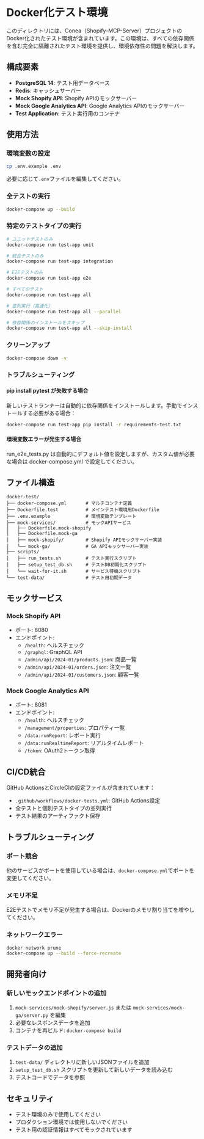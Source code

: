 # Docker化テスト環境

このディレクトリには、Conea（Shopify-MCP-Server）プロジェクトのDocker化されたテスト環境が含まれています。この環境は、すべての依存関係を含む完全に隔離されたテスト環境を提供し、環境依存性の問題を解決します。

## 構成要素

- **PostgreSQL 14**: テスト用データベース
- **Redis**: キャッシュサーバー
- **Mock Shopify API**: Shopify APIのモックサーバー
- **Mock Google Analytics API**: Google Analytics APIのモックサーバー
- **Test Application**: テスト実行用のコンテナ

## 使用方法

### 環境変数の設定

```bash
cp .env.example .env
```

必要に応じて`.env`ファイルを編集してください。

### 全テストの実行

```bash
docker-compose up --build
```

### 特定のテストタイプの実行

```bash
# ユニットテストのみ
docker-compose run test-app unit

# 統合テストのみ
docker-compose run test-app integration

# E2Eテストのみ
docker-compose run test-app e2e

# すべてのテスト
docker-compose run test-app all

# 並列実行（高速化）
docker-compose run test-app all --parallel

# 依存関係のインストールをスキップ
docker-compose run test-app all --skip-install
```

### クリーンアップ

```bash
docker-compose down -v
```

### トラブルシューティング

#### pip install pytest が失敗する場合

新しいテストランナーは自動的に依存関係をインストールします。手動でインストールする必要がある場合：

```bash
docker-compose run test-app pip install -r requirements-test.txt
```

#### 環境変数エラーが発生する場合

run_e2e_tests.py は自動的にデフォルト値を設定しますが、カスタム値が必要な場合は docker-compose.yml で設定してください。

## ファイル構造

```
docker-test/
├── docker-compose.yml       # マルチコンテナ定義
├── Dockerfile.test          # メインテスト環境用Dockerfile
├── .env.example             # 環境変数テンプレート
├── mock-services/           # モックAPIサービス
│   ├── Dockerfile.mock-shopify
│   ├── Dockerfile.mock-ga
│   ├── mock-shopify/        # Shopify APIモックサーバー実装
│   └── mock-ga/             # GA APIモックサーバー実装
├── scripts/
│   ├── run_tests.sh         # テスト実行スクリプト
│   ├── setup_test_db.sh     # テストDB初期化スクリプト
│   └── wait-for-it.sh       # サービス待機スクリプト
└── test-data/               # テスト用初期データ
```

## モックサービス

### Mock Shopify API

- ポート: 8080
- エンドポイント:
  - `/health`: ヘルスチェック
  - `/graphql`: GraphQL API
  - `/admin/api/2024-01/products.json`: 商品一覧
  - `/admin/api/2024-01/orders.json`: 注文一覧
  - `/admin/api/2024-01/customers.json`: 顧客一覧

### Mock Google Analytics API

- ポート: 8081
- エンドポイント:
  - `/health`: ヘルスチェック
  - `/management/properties`: プロパティ一覧
  - `/data:runReport`: レポート実行
  - `/data:runRealtimeReport`: リアルタイムレポート
  - `/token`: OAuth2トークン取得

## CI/CD統合

GitHub ActionsとCircleCIの設定ファイルが含まれています：

- `.github/workflows/docker-tests.yml`: GitHub Actions設定
- 全テストと個別テストタイプの並列実行
- テスト結果のアーティファクト保存

## トラブルシューティング

### ポート競合

他のサービスがポートを使用している場合は、`docker-compose.yml`でポートを変更してください。

### メモリ不足

E2Eテストでメモリ不足が発生する場合は、Dockerのメモリ割り当てを増やしてください。

### ネットワークエラー

```bash
docker network prune
docker-compose up --build --force-recreate
```

## 開発者向け

### 新しいモックエンドポイントの追加

1. `mock-services/mock-shopify/server.js` または `mock-services/mock-ga/server.py` を編集
2. 必要なレスポンスデータを追加
3. コンテナを再ビルド: `docker-compose build`

### テストデータの追加

1. `test-data/` ディレクトリに新しいJSONファイルを追加
2. `setup_test_db.sh` スクリプトを更新して新しいデータを読み込む
3. テストコードでデータを参照

## セキュリティ

- テスト環境のみで使用してください
- プロダクション環境では使用しないでください
- テスト用の認証情報はすべてモックされています